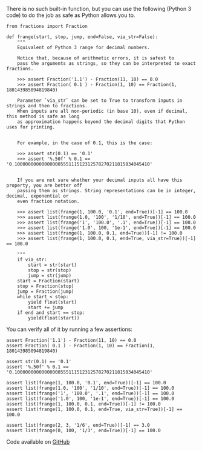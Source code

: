 There is no such built-in function, but you can use the following (Python 3 code) to do the job as safe as Python allows you to.

    from fractions import Fraction

    def frange(start, stop, jump, end=False, via_str=False):
        """
        Equivalent of Python 3 range for decimal numbers.
        
        Notice that, because of arithmetic errors, it is safest to
        pass the arguments as strings, so they can be interpreted to exact fractions.
        
        >>> assert Fraction('1.1') - Fraction(11, 10) == 0.0
        >>> assert Fraction( 0.1 ) - Fraction(1, 10) == Fraction(1, 180143985094819840)
        
        Parameter `via_str` can be set to True to transform inputs in strings and then to fractions.
        When inputs are all non-periodic (in base 10), even if decimal, this method is safe as long
        as approximation happens beyond the decimal digits that Python uses for printing.
        
        
        For example, in the case of 0.1, this is the case:
        
        >>> assert str(0.1) == '0.1'
        >>> assert '%.50f' % 0.1 == '0.10000000000000000555111512312578270211815834045410'
        
        
        If you are not sure whether your decimal inputs all have this property, you are better off
        passing them as strings. String representations can be in integer, decimal, exponential or
        even fraction notation.
        
        >>> assert list(frange(1, 100.0, '0.1', end=True))[-1] == 100.0
        >>> assert list(frange(1.0, '100', '1/10', end=True))[-1] == 100.0
        >>> assert list(frange('1', '100.0', '.1', end=True))[-1] == 100.0
        >>> assert list(frange('1.0', 100, '1e-1', end=True))[-1] == 100.0
        >>> assert list(frange(1, 100.0, 0.1, end=True))[-1] != 100.0
        >>> assert list(frange(1, 100.0, 0.1, end=True, via_str=True))[-1] == 100.0

        """
        if via_str:
            start = str(start)
            stop = str(stop)
            jump = str(jump)
        start = Fraction(start)
        stop = Fraction(stop)
        jump = Fraction(jump)
        while start < stop:
            yield float(start)
            start += jump
        if end and start == stop:
            yield(float(start))

You can verify all of it by running a few assertions:

    assert Fraction('1.1') - Fraction(11, 10) == 0.0
    assert Fraction( 0.1 ) - Fraction(1, 10) == Fraction(1, 180143985094819840)

    assert str(0.1) == '0.1'
    assert '%.50f' % 0.1 == '0.10000000000000000555111512312578270211815834045410'

    assert list(frange(1, 100.0, '0.1', end=True))[-1] == 100.0
    assert list(frange(1.0, '100', '1/10', end=True))[-1] == 100.0
    assert list(frange('1', '100.0', '.1', end=True))[-1] == 100.0
    assert list(frange('1.0', 100, '1e-1', end=True))[-1] == 100.0
    assert list(frange(1, 100.0, 0.1, end=True))[-1] != 100.0
    assert list(frange(1, 100.0, 0.1, end=True, via_str=True))[-1] == 100.0

    assert list(frange(2, 3, '1/6', end=True))[-1] == 3.0
    assert list(frange(0, 100, '1/3', end=True))[-1] == 100.0

Code available on [GitHub][1]


  [1]: https://github.com/nazgul17/frange/blob/master/frange.py